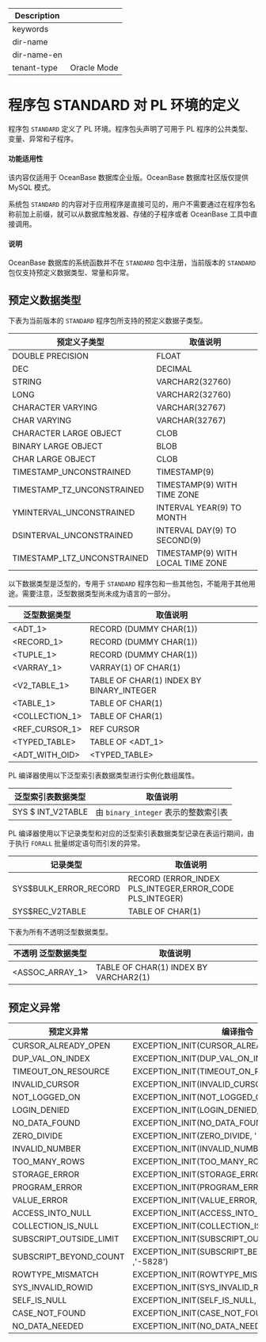 | Description   |                 |
|---------------|-----------------|
| keywords      |                 |
| dir-name      |                 |
| dir-name-en   |                 |
| tenant-type   | Oracle Mode     |


# 程序包 STANDARD 对 PL 环境的定义

程序包 `STANDARD` 定义了 PL 环境。程序包头声明了可用于 PL 程序的公共类型、变量、异常和子程序。

  <main id="notice" >
    <h4>功能适用性</h4>
    <p>该内容仅适用于 OceanBase 数据库企业版。OceanBase 数据库社区版仅提供 MySQL 模式。</p>
  </main>

系统包 `STANDARD` 的内容对于应用程序是直接可见的，用户不需要通过在程序包名称前加上前缀，就可以从数据库触发器、存储的子程序或者 OceanBase 工具中直接调用。

  <main id="notice" type='explain'>
    <h4>说明</h4>
    <p>OceanBase 数据库的系统函数并不在 <code>STANDARD</code> 包中注册，当前版本的 <code>STANDARD</code> 包仅支持预定义数据类型、常量和异常。</p>
  </main>

预定义数据类型 
----------------------------

下表为当前版本的 `STANDARD` 程序包所支持的预定义数据子类型。


|         **预定义子类型**          |             **取值说明**              |
|-----------------------------|-----------------------------------|
| DOUBLE PRECISION            | FLOAT                             |
| DEC                         | DECIMAL                           |
| STRING                      | VARCHAR2(32760)                   |
| LONG                        | VARCHAR2(32760)                   |
| CHARACTER VARYING           | VARCHAR(32767)                    |
| CHAR VARYING                | VARCHAR(32767)                    |
| CHARACTER LARGE OBJECT      | CLOB                              |
| BINARY LARGE OBJECT         | BLOB                              |
| CHAR LARGE OBJECT           | CLOB                              |
| TIMESTAMP_UNCONSTRAINED     | TIMESTAMP(9)                      |
| TIMESTAMP_TZ_UNCONSTRAINED  | TIMESTAMP(9) WITH TIME ZONE       |
| YMINTERVAL_UNCONSTRAINED    | INTERVAL YEAR(9) TO MONTH         |
| DSINTERVAL_UNCONSTRAINED    | INTERVAL DAY(9) TO SECOND(9)      |
| TIMESTAMP_LTZ_UNCONSTRAINED | TIMESTAMP(9) WITH LOCAL TIME ZONE |



以下数据类型是泛型的，专用于 `STANDARD` 程序包和一些其他包，不能用于其他用途。需要注意，泛型数据类型尚未成为语言的一部分。


|    **泛型数据类型**    |                 **取值说明**                 |
|------------------|------------------------------------------|
| \<ADT_1\>        | RECORD (DUMMY CHAR(1))                   |
| \<RECORD_1\>     | RECORD (DUMMY CHAR(1))                   |
| \<TUPLE_1\>      | RECORD (DUMMY CHAR(1))                   |
| \<VARRAY_1\>     | VARRAY(1) OF CHAR(1)                     |
| \<V2_TABLE_1\>   | TABLE OF CHAR(1) INDEX BY BINARY_INTEGER |
| \<TABLE_1\>      | TABLE OF CHAR(1)                         |
| \<COLLECTION_1\> | TABLE OF CHAR(1)                         |
| \<REF_CURSOR_1\> | REF CURSOR                               |
| \<TYPED_TABLE\>  | TABLE OF \<ADT_1\>                       |
| \<ADT_WITH_OID\> | \<TYPED_TABLE\>                          |



PL 编译器使用以下泛型索引表数据类型进行实例化数组属性。 


|   **泛型索引表数据类型**   |          **取值说明**           |
|-------------------|-----------------------------|
| SYS $ INT_V2TABLE | 由 `binary_integer` 表示的整数索引表 |



PL 编译器使用以下记录类型和对应的泛型索引表数据类型记录在表运行期间，由于执行 `FORALL` 批量绑定语句而引发的异常。


|       **记录类型**        |                        **取值说明**                         |
|-----------------------|---------------------------------------------------------|
| SYS$BULK_ERROR_RECORD | RECORD (ERROR_INDEX PLS_INTEGER,ERROR_CODE PLS_INTEGER) |
| SYS$REC_V2TABLE       | TABLE OF CHAR(1)                                        |



下表为所有不透明泛型数据类型。


| **不透明** **泛型数据类型** |               **取值说明**                |
|--------------------|---------------------------------------|
| \<ASSOC_ARRAY_1\>  | TABLE OF CHAR(1) INDEX BY VARCHAR2(1) |



预定义异常 
--------------------------



|        **预定义异常**        |                      编译指令                       |
|-------------------------|-------------------------------------------------|
| CURSOR_ALREADY_OPEN     | EXCEPTION_INIT(CURSOR_ALREADY_OPEN, '-5589')    |
| DUP_VAL_ON_INDEX        | EXCEPTION_INIT(DUP_VAL_ON_INDEX, '-5024')       |
| TIMEOUT_ON_RESOURCE     | EXCEPTION_INIT(TIMEOUT_ON_RESOURCE, '-5848')    |
| INVALID_CURSOR          | EXCEPTION_INIT(INVALID_CURSOR, '-5844')         |
| NOT_LOGGED_ON           | EXCEPTION_INIT(NOT_LOGGED_ON, '-5846')          |
| LOGIN_DENIED            | EXCEPTION_INIT(LOGIN_DENIED, '-5845')           |
| NO_DATA_FOUND           | EXCEPTION_INIT(NO_DATA_FOUND, '-4026')          |
| ZERO_DIVIDE             | EXCEPTION_INIT(ZERO_DIVIDE, '-4333')            |
| INVALID_NUMBER          | EXCEPTION_INIT(INVALID_NUMBER, '-5114')         |
| TOO_MANY_ROWS           | EXCEPTION_INIT(TOO_MANY_ROWS, '-5294')          |
| STORAGE_ERROR           | EXCEPTION_INIT(STORAGE_ERROR, '-5842')          |
| PROGRAM_ERROR           | EXCEPTION_INIT(PROGRAM_ERROR, '-5840')          |
| VALUE_ERROR             | EXCEPTION_INIT(VALUE_ERROR, '-5677')            |
| ACCESS_INTO_NULL        | EXCEPTION_INIT(ACCESS_INTO_NULL, '-5837')       |
| COLLECTION_IS_NULL      | EXCEPTION_INIT(COLLECTION_IS_NULL , '-5838')    |
| SUBSCRIPT_OUTSIDE_LIMIT | EXCEPTION_INIT(SUBSCRIPT_OUTSIDE_LIMIT,'-5843') |
| SUBSCRIPT_BEYOND_COUNT  | EXCEPTION_INIT(SUBSCRIPT_BEYOND_COUNT ,'-5828') |
| ROWTYPE_MISMATCH        | EXCEPTION_INIT(ROWTYPE_MISMATCH, '-5841')       |
| SYS_INVALID_ROWID       | EXCEPTION_INIT(SYS_INVALID_ROWID, '-5802')      |
| SELF_IS_NULL            | EXCEPTION_INIT(SELF_IS_NULL, '-5847')           |
| CASE_NOT_FOUND          | EXCEPTION_INIT(CASE_NOT_FOUND, '-5571')         |
| NO_DATA_NEEDED          | EXCEPTION_INIT(NO_DATA_NEEDED, '-5839')         |


